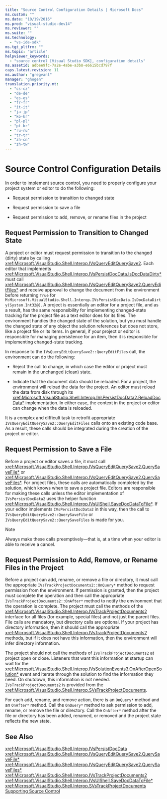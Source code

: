 ```yaml
---
title: "Source Control Configuration Details | Microsoft Docs"
ms.custom: ""
ms.date: "10/19/2016"
ms.prod: "visual-studio-dev14"
ms.reviewer: ""
ms.suite: ""
ms.technology: 
  - "vs-ide-sdk"
ms.tgt_pltfrm: ""
ms.topic: "article"
helpviewer_keywords: 
  - "source control [Visual Studio SDK], configuration details"
ms.assetid: adbee9fc-7a2e-4abe-a3b8-e6615bcd797f
caps.latest.revision: 11
ms.author: "gregvanl"
manager: "ghogen"
translation.priority.mt: 
  - "cs-cz"
  - "de-de"
  - "es-es"
  - "fr-fr"
  - "it-it"
  - "ja-jp"
  - "ko-kr"
  - "pl-pl"
  - "pt-br"
  - "ru-ru"
  - "tr-tr"
  - "zh-cn"
  - "zh-tw"
---
```

# Source Control Configuration Details
In order to implement source control, you need to properly configure your project system or editor to do the following:  
  
-   Request permission to transition to changed state  
  
-   Request permission to save a file  
  
-   Request permission to add, remove, or rename files in the project  
  
## Request Permission to Transition to Changed State  
 A project or editor must request permission to transition to the changed (dirty) state by calling <xref:Microsoft.VisualStudio.Shell.Interop.IVsQueryEditQuerySave2>. Each editor that implements <xref:Microsoft.VisualStudio.Shell.Interop.IVsPersistDocData.IsDocDataDirty*> must call <xref:Microsoft.VisualStudio.Shell.Interop.IVsQueryEditQuerySave2.QueryEditFiles*> and receive approval to change the document from the environment before returning `True` for `M:Microsoft.VisualStudio.Shell.Interop.IVsPersistDocData.IsDocDataDirty(System.Int32@)`. A project is essentially an editor for a project file, and as a result, has the same responsibility for implementing changed-state tracking for the project file as a text editor does for its files. The environment handles the changed state of the solution, but you must handle the changed state of any object the solution references but does not store, like a project file or its items. In general, if your project or editor is responsible for managing persistence for an item, then it is responsible for implementing changed-state tracking.  
  
 In response to the `IVsQueryEditQuerySave2::QueryEditFiles` call, the environment can do the following:  
  
-   Reject the call to change, in which case the editor or project must remain in the unchanged (clean) state.  
  
-   Indicate that the document data should be reloaded. For a project, the environment will reload the data for the project. An editor must reload the data from disk through its <xref:Microsoft.VisualStudio.Shell.Interop.IVsPersistDocData2.ReloadDocData*> implementation. In either case, the context in the project or editor can change when the data is reloaded.  
  
 It is a complex and difficult task to retrofit appropriate `IVsQueryEditQuerySave2::QueryEditFiles` calls onto an existing code base. As a result, these calls should be integrated during the creation of the project or editor.  
  
## Request Permission to Save a File  
 Before a project or editor saves a file, it must call <xref:Microsoft.VisualStudio.Shell.Interop.IVsQueryEditQuerySave2.QuerySaveFile*> or <xref:Microsoft.VisualStudio.Shell.Interop.IVsQueryEditQuerySave2.QuerySaveFiles*>. For project files, these calls are automatically completed by the solution, which knows when to save a project file. Editors are responsible for making these calls unless the editor implementation of `IVsPersistDocData2` uses the helper function <xref:Microsoft.VisualStudio.Shell.Interop.IVsUIShell.SaveDocDataToFile*>. If your editor implements `IVsPersistDocData2` in this way, then the call to `IVsQueryEditQuerySave2::QuerySaveFile` or `IVsQueryEditQuerySave2::QuerySaveFiles` is made for you.  
  
> [!NOTE]
>  Always make these calls preemptively—that is, at a time when your editor is able to receive a cancel.  
  
## Request Permission to Add, Remove, or Rename Files in the Project  
 Before a project can add, rename, or remove a file or directory, it must call the appropriate `IVsTrackProjectDocuments2::OnQuery*` method to request permission from the environment. If permission is granted, then the project must complete the operation and then call the appropriate `IVsTrackProjectDocuments2::OnAfter*` method to notify the environment that the operation is complete. The project must call the methods of the <xref:Microsoft.VisualStudio.Shell.Interop.IVsTrackProjectDocuments2> interface for all files (for example, special files) and not just the parent files. File calls are mandatory, but directory calls are optional. If your project has directory information, then it should call the appropriate <xref:Microsoft.VisualStudio.Shell.Interop.IVsTrackProjectDocuments2> methods, but if it does not have this information, then the environment will infer directory information.  
  
 The project should not call the methods of `IVsTrackProjectDocuments2` at project open or close. Listeners that want this information at startup can wait for the <xref:Microsoft.VisualStudio.Shell.Interop.IVsSolutionEvents3.OnAfterOpenSolution*> event and iterate through the solution to find the information they need. On shutdown, this information is not needed. `IVsTrackProjectDocuments2` is provided from the <xref:Microsoft.VisualStudio.Shell.Interop.SVsTrackProjectDocuments>.  
  
 For each add, rename, and remove action, there is an `OnQuery*` method and an `OnAfter*` method. Call the `OnQuery*` method to ask permission to add, rename, or remove the file or directory. Call the `OnAfter*` method after the file or directory has been added, renamed, or removed and the project state reflects the new state.  
  
## See Also  
 <xref:Microsoft.VisualStudio.Shell.Interop.IVsPersistDocData>   
 <xref:Microsoft.VisualStudio.Shell.Interop.IVsQueryEditQuerySave2.QuerySaveFile*>   
 <xref:Microsoft.VisualStudio.Shell.Interop.IVsQueryEditQuerySave2.QuerySaveFiles*>   
 <xref:Microsoft.VisualStudio.Shell.Interop.IVsTrackProjectDocuments2>   
 <xref:Microsoft.VisualStudio.Shell.Interop.IVsUIShell.SaveDocDataToFile*>   
 <xref:Microsoft.VisualStudio.Shell.Interop.SVsTrackProjectDocuments>   
 [Supporting Source Control](../extensibility-internals/supporting-source-control.md)